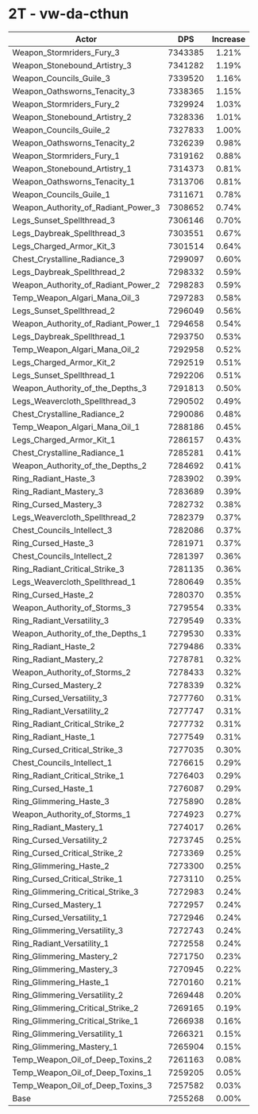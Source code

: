 # 2T - vw-da-cthun
| Actor | DPS | Increase |
|---|:---:|:---:|
|Weapon_Stormriders_Fury_3|7343385|1.21%|
|Weapon_Stonebound_Artistry_3|7341282|1.19%|
|Weapon_Councils_Guile_3|7339520|1.16%|
|Weapon_Oathsworns_Tenacity_3|7338365|1.15%|
|Weapon_Stormriders_Fury_2|7329924|1.03%|
|Weapon_Stonebound_Artistry_2|7328336|1.01%|
|Weapon_Councils_Guile_2|7327833|1.00%|
|Weapon_Oathsworns_Tenacity_2|7326239|0.98%|
|Weapon_Stormriders_Fury_1|7319162|0.88%|
|Weapon_Stonebound_Artistry_1|7314373|0.81%|
|Weapon_Oathsworns_Tenacity_1|7313706|0.81%|
|Weapon_Councils_Guile_1|7311671|0.78%|
|Weapon_Authority_of_Radiant_Power_3|7308652|0.74%|
|Legs_Sunset_Spellthread_3|7306146|0.70%|
|Legs_Daybreak_Spellthread_3|7303551|0.67%|
|Legs_Charged_Armor_Kit_3|7301514|0.64%|
|Chest_Crystalline_Radiance_3|7299097|0.60%|
|Legs_Daybreak_Spellthread_2|7298332|0.59%|
|Weapon_Authority_of_Radiant_Power_2|7298283|0.59%|
|Temp_Weapon_Algari_Mana_Oil_3|7297283|0.58%|
|Legs_Sunset_Spellthread_2|7296049|0.56%|
|Weapon_Authority_of_Radiant_Power_1|7294658|0.54%|
|Legs_Daybreak_Spellthread_1|7293750|0.53%|
|Temp_Weapon_Algari_Mana_Oil_2|7292958|0.52%|
|Legs_Charged_Armor_Kit_2|7292519|0.51%|
|Legs_Sunset_Spellthread_1|7292206|0.51%|
|Weapon_Authority_of_the_Depths_3|7291813|0.50%|
|Legs_Weavercloth_Spellthread_3|7290502|0.49%|
|Chest_Crystalline_Radiance_2|7290086|0.48%|
|Temp_Weapon_Algari_Mana_Oil_1|7288186|0.45%|
|Legs_Charged_Armor_Kit_1|7286157|0.43%|
|Chest_Crystalline_Radiance_1|7285281|0.41%|
|Weapon_Authority_of_the_Depths_2|7284692|0.41%|
|Ring_Radiant_Haste_3|7283902|0.39%|
|Ring_Radiant_Mastery_3|7283689|0.39%|
|Ring_Cursed_Mastery_3|7282732|0.38%|
|Legs_Weavercloth_Spellthread_2|7282379|0.37%|
|Chest_Councils_Intellect_3|7282086|0.37%|
|Ring_Cursed_Haste_3|7281971|0.37%|
|Chest_Councils_Intellect_2|7281397|0.36%|
|Ring_Radiant_Critical_Strike_3|7281135|0.36%|
|Legs_Weavercloth_Spellthread_1|7280649|0.35%|
|Ring_Cursed_Haste_2|7280370|0.35%|
|Weapon_Authority_of_Storms_3|7279554|0.33%|
|Ring_Radiant_Versatility_3|7279549|0.33%|
|Weapon_Authority_of_the_Depths_1|7279530|0.33%|
|Ring_Radiant_Haste_2|7279486|0.33%|
|Ring_Radiant_Mastery_2|7278781|0.32%|
|Weapon_Authority_of_Storms_2|7278433|0.32%|
|Ring_Cursed_Mastery_2|7278339|0.32%|
|Ring_Cursed_Versatility_3|7277760|0.31%|
|Ring_Radiant_Versatility_2|7277747|0.31%|
|Ring_Radiant_Critical_Strike_2|7277732|0.31%|
|Ring_Radiant_Haste_1|7277549|0.31%|
|Ring_Cursed_Critical_Strike_3|7277035|0.30%|
|Chest_Councils_Intellect_1|7276615|0.29%|
|Ring_Radiant_Critical_Strike_1|7276403|0.29%|
|Ring_Cursed_Haste_1|7276087|0.29%|
|Ring_Glimmering_Haste_3|7275890|0.28%|
|Weapon_Authority_of_Storms_1|7274923|0.27%|
|Ring_Radiant_Mastery_1|7274017|0.26%|
|Ring_Cursed_Versatility_2|7273745|0.25%|
|Ring_Cursed_Critical_Strike_2|7273369|0.25%|
|Ring_Glimmering_Haste_2|7273300|0.25%|
|Ring_Cursed_Critical_Strike_1|7273110|0.25%|
|Ring_Glimmering_Critical_Strike_3|7272983|0.24%|
|Ring_Cursed_Mastery_1|7272957|0.24%|
|Ring_Cursed_Versatility_1|7272946|0.24%|
|Ring_Glimmering_Versatility_3|7272743|0.24%|
|Ring_Radiant_Versatility_1|7272558|0.24%|
|Ring_Glimmering_Mastery_2|7271750|0.23%|
|Ring_Glimmering_Mastery_3|7270945|0.22%|
|Ring_Glimmering_Haste_1|7270160|0.21%|
|Ring_Glimmering_Versatility_2|7269448|0.20%|
|Ring_Glimmering_Critical_Strike_2|7269165|0.19%|
|Ring_Glimmering_Critical_Strike_1|7266938|0.16%|
|Ring_Glimmering_Versatility_1|7266321|0.15%|
|Ring_Glimmering_Mastery_1|7265904|0.15%|
|Temp_Weapon_Oil_of_Deep_Toxins_2|7261163|0.08%|
|Temp_Weapon_Oil_of_Deep_Toxins_1|7259205|0.05%|
|Temp_Weapon_Oil_of_Deep_Toxins_3|7257582|0.03%|
|Base|7255268|0.00%|
